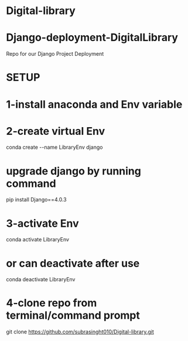 # Digital-library
# Django-deployment-DigitalLibrary
Repo for our Django Project Deployment  
# SETUP
# 1-install anaconda and Env variable
# 2-create virtual Env 
  conda create --name LibraryEnv django
 # upgrade django by running command
  pip install Django==4.0.3
# 3-activate Env  
 conda activate LibraryEnv
 # or can deactivate after use
 conda deactivate LibraryEnv
# 4-clone repo from terminal/command prompt
 git clone https://github.com/subrasinght010/Digital-library.git

